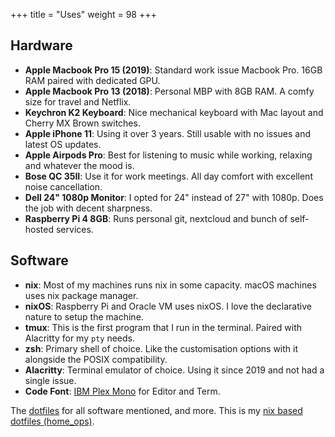 +++
title = "Uses"
weight = 98
+++

## Hardware

- **Apple Macbook Pro 15 (2019)**: Standard work issue Macbook Pro. 16GB RAM paired with dedicated GPU.
- **Apple Macbook Pro 13 (2018)**: Personal MBP with 8GB RAM. A comfy size for travel and Netflix.
- **Keychron K2 Keyboard**: Nice mechanical keyboard with Mac layout and Cherry MX Brown switches.
- **Apple iPhone 11**: Using it over 3 years. Still usable with no issues and latest OS updates.
- **Apple Airpods Pro**: Best for listening to music while working, relaxing and whatever the mood is.
- **Bose QC 35II**: Use it for work meetings. All day comfort with excellent noise cancellation.
- **Dell 24" 1080p Monitor**: I opted for 24" instead of 27" with 1080p. Does the job with decent sharpness.
- **Raspberry Pi 4 8GB**: Runs personal git, nextcloud and bunch of self-hosted services.

## Software

- **nix**: Most of my machines runs nix in some capacity. macOS machines uses nix package manager.
- **nixOS**: Raspberry Pi and Oracle VM uses nixOS. I love the declarative nature to setup the machine.
- **tmux**: This is the first program that I run in the terminal. Paired with Alacritty for my `pty` needs.
- **zsh**: Primary shell of choice. Like the customisation options with it alongside the POSIX compatibility.
- **Alacritty**: Terminal emulator of choice. Using it since 2019 and not had a single issue.
- **Code Font**: [IBM Plex Mono](https://www.ibm.com/plex/) for Editor and Term.

The [dotfiles](https://github.com/aaqaishtyaq/dotfiles) for all software mentioned, and more.
This is my [nix based dotfiles (home_ops)](https://github.com/aaqaishtyaq/home_ops).
